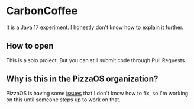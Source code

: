 # CarbonCoffee
It is a Java 17 experiment. I honestly don't know how to explain it further.

## How to open
This is a solo project. But you can still submit code through Pull Requests.

## Why is this in the PizzaOS organization?
PizzaOS is having some [issues](https://github.com/pzos/PizzaOS/issues/1) that I don't know how to fix, so I'm working on this until someone steps up to work on that.
